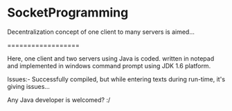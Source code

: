 SocketProgramming
=================

Decentralization concept of one client to many servers is aimed...

==================

Here, one client and two servers using Java is coded. written in notepad and implemented in windows command prompt using JDK 1.6 platform.

Issues:- Successfully compiled, but while entering texts during run-time, it's giving issues... 

Any Java developer is welcomed? :/
